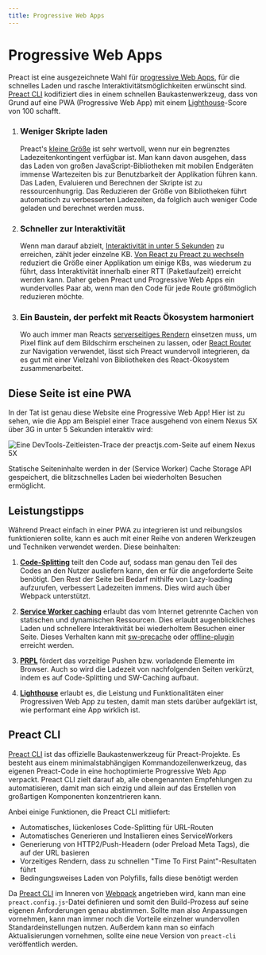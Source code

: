```yaml
---
title: Progressive Web Apps
---
```


# Progressive Web Apps

Preact ist eine ausgezeichnete Wahl für [progressive Web Apps](https://web.dev/learn/pwa/), für die schnelles Laden und rasche Interaktivitätsmöglichkeiten erwünscht sind. [Preact CLI](https://github.com/preactjs/preact-cli) kodifiziert dies in einem schnellen Baukastenwerkzeug, dass von Grund auf eine PWA (Progressive Web App) mit einem [Lighthouse][LH]-Score von 100 schafft.

[LH]: https://developers.google.com/web/tools/lighthouse/

<ol class="list-view">
    <li class="list-item">
        <div class="list-header">
          <div class="_bubble" style="background-image: url(/pwa-guide/load-less-script.svg);"></div>
        </div>
        <div class="list-detail">
          <div class="_title-block">
            <h3>Weniger Skripte laden</h3>
          </div>
          <p class="_summary">Preact's <a href="/about/project-goals">kleine Größe</a> ist sehr wertvoll, wenn nur ein begrenztes Ladezeitenkontingent verfügbar ist. Man kann davon ausgehen, dass das Laden von großen JavaScript-Bibliotheken mit mobilen Endgeräten immense Wartezeiten bis zur Benutzbarkeit der Applikation führen kann. Das Laden, Evaluieren und Berechnen der Skripte ist zu ressourcenhungrig. Das Reduzieren der Größe von Bibliotheken führt automatisch zu verbesserten Ladezeiten, da folglich auch weniger Code geladen und berechnet werden muss.</p>
        </div>
    </li>
    <li class="list-item">
        <div class="list-header">
          <div class="_bubble" style="background-image: url(/pwa-guide/faster-tti.svg);"></div>
        </div>
        <div class="list-detail">
          <div class="_title-block">
            <h3>Schneller zur Interaktivität</h3>
          </div>
          <p class="_summary"><p>Wenn man darauf abzielt, <a href="https://infrequently.org/2016/09/what-exactly-makes-something-a-progressive-web-app/">Interaktivität in unter 5 Sekunden</a> zu erreichen, zählt jeder einzelne KB. <a href="/guide/v8/switching-to-preact">Von React zu Preact zu wechseln</a> reduziert die Größe einer Applikation um einige KBs, was wiederum zu führt, dass Interaktivität innerhalb einer RTT (Paketlaufzeit) erreicht werden kann. Daher geben Preact und Progressive Web Apps ein wundervolles Paar ab, wenn man den Code für jede Route größtmöglich reduzieren möchte.</p></p>
        </div>
    </li>
    <li class="list-item">
        <div class="list-header">
          <div class="_bubble" style="background-image: url(/pwa-guide/building-block.svg);"></div>
        </div>
        <div class="list-detail">
          <div class="_title-block">
            <h3> Ein Baustein, der perfekt mit Reacts Ökosystem harmoniert</h3>
          </div>
          <p class="_summary"><p>Wo auch immer man Reacts <a href="https://facebook.github.io/react/docs/react-dom-server.html">serverseitiges Rendern</a> einsetzen muss, um Pixel flink auf dem Bildschirm erscheinen zu lassen, oder <a href="https://github.com/ReactTraining/react-router">React Router</a> zur Navigation verwendet, lässt sich Preact wundervoll integrieren, da es gut mit einer Vielzahl von Bibliotheken des React-Ökosystem zusammenarbeitet.</p></p>
        </div>
    </li>
</ol>

## Diese Seite ist eine PWA

In der Tat ist genau diese Website eine Progressive Web App! Hier ist zu sehen, wie die App am Beispiel einer Trace ausgehend von einem Nexus 5X über 3G in unter 5 Sekunden interaktiv wird:

![Eine DevTools-Zeitleisten-Trace der preactjs.com-Seite auf einem Nexus 5X](/pwa-guide/timeline.jpg)

Statische Seiteninhalte werden in der (Service Worker) Cache Storage API gespeichert, die blitzschnelles Laden bei wiederholten Besuchen ermöglicht.

## Leistungstipps

Während Preact einfach in einer PWA zu integrieren ist und reibungslos funktionieren sollte, kann es auch mit einer Reihe von anderen Werkzeugen und Techniken verwendet werden. Diese beinhalten:

<ol class="list-view">
    <li class="list-item">
        <div class="list-header">
          <div class="_bubble" style="background-image: url(/pwa-guide/code-splitting.svg);"></div>
        </div>
        <div class="list-detail">
          <p class="_summary"><strong><a href="https://webpack.js.org/guides/code-splitting/">Code-Splitting</a></strong>  teilt den Code auf, sodass man genau den Teil des Codes an den Nutzer ausliefern kann, den er für die angeforderte Seite benötigt. Den Rest der Seite bei Bedarf mithilfe von Lazy-loading aufzurufen, verbessert Ladezeiten immens. Dies wird auch über Webpack unterstützt.</p>
        </div>
    </li>
    <li class="list-item">
        <div class="list-header">
          <div class="_bubble" style="background-image: url(/pwa-guide/service-worker-caching.svg);"></div>
        </div>
        <div class="list-detail">
          <p class="_summary"><strong><a href="https://developers.google.com/web/fundamentals/getting-started/primers/service-workers">Service Worker caching</a></strong> erlaubt das vom Internet getrennte Cachen von statischen und dynamischen Ressourcen. Dies erlaubt augenblickliches Laden und schnellere Interaktivität bei wiederholtem Besuchen einer Seite. Dieses Verhalten kann mit <a href="https://github.com/GoogleChrome/sw-precache#wrappers-and-starter-kits">sw-precache</a> oder <a href="https://github.com/NekR/offline-plugin">offline-plugin</a> erreicht werden.</p>
        </div>
    </li>
    <li class="list-item">
        <div class="list-header">
          <div class="_bubble" style="background-image: url(/pwa-guide/prpl.svg);"></div>
        </div>
        <div class="list-detail">
          <p class="_summary"><strong><a href="https://developers.google.com/web/fundamentals/performance/prpl-pattern/">PRPL</a></strong> fördert das  vorzeitige Pushen bzw. vorladende Elemente im Browser. Auch so wird die Ladezeit von nachfolgenden Seiten verkürzt, indem es auf Code-Splitting und SW-Caching aufbaut.</p>
        </div>
    </li>
    <li class="list-item">
        <div class="list-header">
          <div class="_bubble" style="background-image: url(/pwa-guide/lighthouse.svg);"></div>
        </div>
        <div class="list-detail">
          <p class="_summary"><strong><a href="https://github.com/GoogleChrome/lighthouse/">Lighthouse</a></strong> erlaubt es, die Leistung und Funktionalitäten einer Progressiven Web App zu testen, damit man stets darüber aufgeklärt ist, wie performant eine App wirklich ist.</p>
        </div>
    </li>
</ol>

## Preact CLI

[Preact CLI](https://github.com/preactjs/preact-cli/) ist das offizielle Baukastenwerkzeug für Preact-Projekte. Es besteht aus einem minimalstabhängigen Kommandozeilenwerkzeug, das eigenen Preact-Code in eine hochoptimierte Progressive Web App verpackt. Preact CLI zielt darauf ab, alle obengenannten Empfehlungen zu automatisieren, damit man sich einzig und allein auf das Erstellen von großartigen Komponenten konzentrieren kann.

Anbei einige Funktionen, die Preact CLI mitliefert:


- Automatisches, lückenloses Code-Splitting für URL-Routen
- Automatisches Generieren und Installieren eines ServiceWorkers
- Generierung von HTTP2/Push-Headern (oder Preload Meta Tags), die auf der URL basieren
- Vorzeitiges Rendern, dass zu schnellen "Time To First Paint"-Resultaten führt
- Bedingungsweises Laden von Polyfills, falls diese benötigt werden

Da [Preact CLI](https://github.com/preactjs/preact-cli/) im Inneren von [Webpack](https://webpack.js.org) angetrieben wird, kann man eine `preact.config.js`-Datei definieren und somit den Build-Prozess auf seine eigenen Anforderungen genau abstimmen. Sollte man also Anpassungen vornehmen, kann man immer noch die Vorteile einzelner wundervollen Standardeinstellungen nutzen. Außerdem kann man so einfach Aktualisierungen vornehmen, sollte eine neue Version von `preact-cli` veröffentlich werden.
